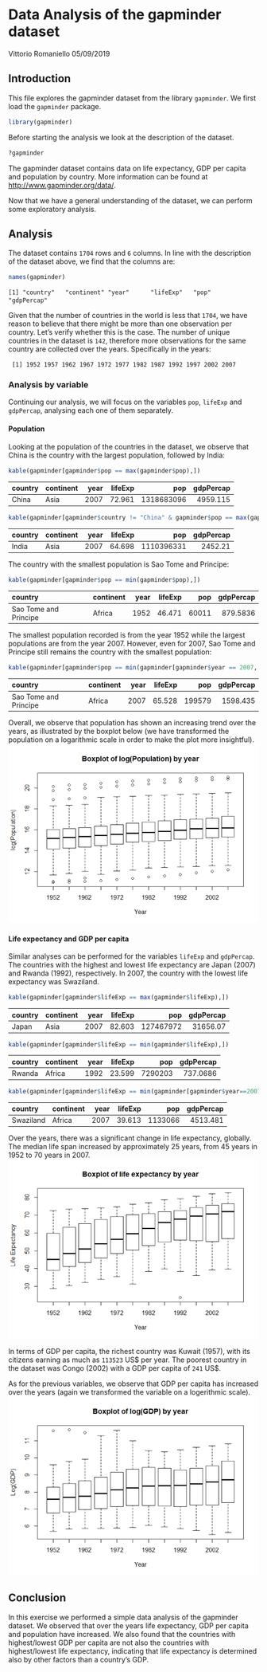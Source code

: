 Data Analysis of the gapminder dataset
================
Vittorio Romaniello
05/09/2019

## Introduction

This file explores the gapminder dataset from the library `gapminder`.
We first load the `gapminder` package.

``` r
library(gapminder)
```

Before starting the analysis we look at the description of the dataset.

``` r
?gapminder
```

The gapminder dataset contains data on life expectancy, GDP per capita
and population by country. More information can be found at
<http://www.gapminder.org/data/>.

Now that we have a general understanding of the dataset, we can perform
some exploratory analysis.

## Analysis

The dataset contains `1704` rows and `6` columns. In line with the
description of the dataset above, we find that the columns
    are:

``` r
names(gapminder)
```

    [1] "country"   "continent" "year"      "lifeExp"   "pop"       "gdpPercap"

Given that the number of countries in the world is less that `1704`, we
have reason to believe that there might be more than one observation per
country. Let’s verify whether this is the case. The number of unique
countries in the dataset is `142`, therefore more observations for the
same country are collected over the years. Specifically in the years:

``` 
 [1] 1952 1957 1962 1967 1972 1977 1982 1987 1992 1997 2002 2007
```

### Analysis by variable

Continuing our analysis, we will focus on the variables `pop`, `lifeExp`
and `gdpPercap`, analysing each one of them separately.

#### Population

Looking at the population of the countries in the dataset, we observe
that China is the country with the largest population, followed by
India:

``` r
kable(gapminder[gapminder$pop == max(gapminder$pop),])
```

| country | continent | year | lifeExp |        pop | gdpPercap |
| :------ | :-------- | ---: | ------: | ---------: | --------: |
| China   | Asia      | 2007 |  72.961 | 1318683096 |  4959.115 |

``` r
kable(gapminder[gapminder$country != "China" & gapminder$pop == max(gapminder[gapminder$country != "China", c("pop")]),])
```

| country | continent | year | lifeExp |        pop | gdpPercap |
| :------ | :-------- | ---: | ------: | ---------: | --------: |
| India   | Asia      | 2007 |  64.698 | 1110396331 |   2452.21 |

The country with the smallest population is Sao Tome and
Principe:

``` r
kable(gapminder[gapminder$pop == min(gapminder$pop),])
```

| country               | continent | year | lifeExp |   pop | gdpPercap |
| :-------------------- | :-------- | ---: | ------: | ----: | --------: |
| Sao Tome and Principe | Africa    | 1952 |  46.471 | 60011 |  879.5836 |

The smallest population recorded is from the year 1952 while the largest
populations are from the year 2007. However, even for 2007, Sao Tome and
Principe still remains the country with the smallest
population:

``` r
kable(gapminder[gapminder$pop == min(gapminder[gapminder$year == 2007, c("pop")]),])
```

| country               | continent | year | lifeExp |    pop | gdpPercap |
| :-------------------- | :-------- | ---: | ------: | -----: | --------: |
| Sao Tome and Principe | Africa    | 2007 |  65.528 | 199579 |  1598.435 |

Overall, we observe that population has shown an increasing trend over
the years, as illustrated by the boxplot below (we have transformed the
population on a logarithmic scale in order to make the plot more
insightful).
![](hw01_gapminder_files/figure-gfm/unnamed-chunk-9-1.png)<!-- -->

#### Life expectancy and GDP per capita

Similar analyses can be performed for the variables `lifeExp` and
`gdpPercap`. The countries with the highest and lowest life expectancy
are Japan (2007) and Rwanda (1992), respectively. In 2007, the country
with the lowest life expectancy was Swaziland.

``` r
kable(gapminder[gapminder$lifeExp == max(gapminder$lifeExp),])
```

| country | continent | year | lifeExp |       pop | gdpPercap |
| :------ | :-------- | ---: | ------: | --------: | --------: |
| Japan   | Asia      | 2007 |  82.603 | 127467972 |  31656.07 |

``` r
kable(gapminder[gapminder$lifeExp == min(gapminder$lifeExp),])
```

| country | continent | year | lifeExp |     pop | gdpPercap |
| :------ | :-------- | ---: | ------: | ------: | --------: |
| Rwanda  | Africa    | 1992 |  23.599 | 7290203 |  737.0686 |

``` r
kable(gapminder[gapminder$lifeExp == min(gapminder[gapminder$year==2007, c("lifeExp")]) ,])
```

| country   | continent | year | lifeExp |     pop | gdpPercap |
| :-------- | :-------- | ---: | ------: | ------: | --------: |
| Swaziland | Africa    | 2007 |  39.613 | 1133066 |  4513.481 |

Over the years, there was a significant change in life expectancy,
globally. The median life span increased by approximately 25 years, from
45 years in 1952 to 70 years in 2007.
![](hw01_gapminder_files/figure-gfm/unnamed-chunk-11-1.png)<!-- -->

In terms of GDP per capita, the richest country was Kuwait (1957), with
its citizens earning as much as `113523` US$ per year. The poorest
country in the dataset was Congo (2002) with a GDP per capita of `241`
US$.

As for the previous variables, we observe that GDP per capita has
increased over the years (again we transformed the variable on a
logerithmic scale).
![](hw01_gapminder_files/figure-gfm/unnamed-chunk-12-1.png)<!-- -->

## Conclusion

In this exercise we performed a simple data analysis of the gapminder
dataset. We observed that over the years life expectancy, GDP per capita
and population have increased. We also found that the countries with
highest/lowest GDP per capita are not also the countries with
highest/lowest life expectancy, indicating that life expectancy is
determined also by other factors than a country’s GDP.
